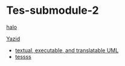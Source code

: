 # Tes-submodule-2
[halo](http://txtuml.inf.elte.hu/wiki/doku.php?id=start)

[Yazid](https://github.com/yazidazfa)

- [textual, executable, and translatable UML](http://txtuml.inf.elte.hu/wiki/doku.php?id=start)
- [tessss](https://www.mhhe.com/engcs/compsci/pressman/graphics/outlines/outline19.htm#)
